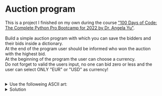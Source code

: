 # Auction program

This is a project I finished on my own during the course ["100 Days of Code: The Complete Python Pro Bootcamp for 2022 by Dr. Angela Yu"](https://www.udemy.com/course/100-days-of-code/?couponCode=CA914D89FB922E1090DF).
<br>
<br>
Build a simple auction program with which you can save the bidders and their bids inside a dictionary.<br>
At the end of the program user should be informed who won the auction with the highest bid.<br>
At the beginning of the program the user can choose a currency.<br>
Do not forget to valid the users input, no one can bid zero or less and the user can select ONLY "EUR" or "USD" as currency!
<br>
<br>


<details><summary>Use the followeing ASCII art:</summary>
  
```python
 
                         ___________
                         \         /
                          )_______(
                          |"""""""|_.-._,.---------.,_.-._
                          |       | | |               | | ''-.
                          |       |_| |_             _| |_..-'
                          |_______| '-' `'---------'` '-'
                          )"""""""(
                         /_________\\
                       .-------------.
                      /_______________\\
  
```

</details>

<details><summary>Solution</summary>
 
```python
  
 # Display the ASCII art
print('''\

 
                         ___________
                         \         /
                          )_______(
                          |"""""""|_.-._,.---------.,_.-._
                          |       | | |               | | ''-.
                          |       |_| |_             _| |_..-'
                          |_______| '-' `'---------'` '-'
                          )"""""""(
                         /_________\\
                       .-------------.
                      /_______________\\
  

''')
# Create a dictionary to store the information about the auction
auction_information = {}
# Ask the user to select a currency
# Do not forget to validate the input
currency_options =["EUR", "USD"]
while True:
    currency = input("Choose a currency (EUR / USD): ")
    if currency in currency_options:
        break
    print("Wrong input!")

# Continue the program as long as the following variable is true
continue_program = True
while continue_program:
    bidder_name = input("What is your name? ")
    # Valid that the bid is not 0 or less
    while True:
        bid = float(input("What is your bid? "))
        if bid > 0:
            break
        print("The bid have to be higher than 0!")
    # Add the bidders name and his bid to a dictionary
    auction_information[bidder_name] = float(bid)
    other_bidder = input("Are there any other bidders? Type 'yes or 'no': ")
    if other_bidder.lower() == "no":
        continue_program = False
# Search inside the dictionary "auction_information" the highest bid
# and display it with the bidders name to show the winner
highest_bid = 0
highest_bidder = ""
for bidder in auction_information:
    bid = auction_information[bidder]
    if bid > highest_bid:
        highest_bid = bid
        highest_bidder = bidder

# Display who is the winner
print(f"The winner is {highest_bidder} with a bid of {highest_bid} {currency}") 
  
```

</details>

